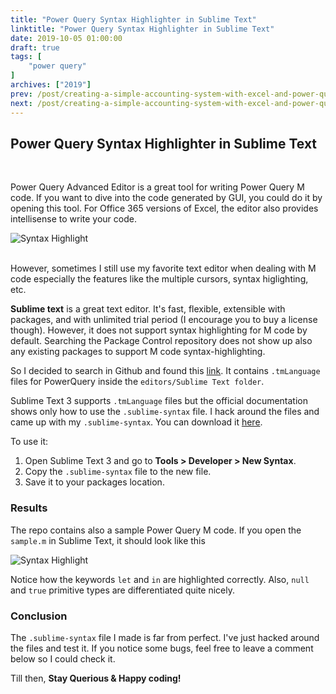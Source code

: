 ```yaml
---
title: "Power Query Syntax Highlighter in Sublime Text"
linktitle: "Power Query Syntax Highlighter in Sublime Text"
date: 2019-10-05 01:00:00
draft: true
tags: [
    "power query"
]
archives: ["2019"]
prev: /post/creating-a-simple-accounting-system-with-excel-and-power-query-p2/
next: /post/creating-a-simple-accounting-system-with-excel-and-power-query-p3/
---
```



## Power Query Syntax Highlighter in Sublime Text
<br>

Power Query Advanced Editor is a great tool for writing Power Query M code. If you want to dive into the code generated by GUI, you could do it by opening this tool. For Office 365 versions of Excel, the editor also provides intellisense to write your code.

![Syntax Highlight](/img/power_query_syntax_highlighter/advance_editor.png)
<br>
<br>

However, sometimes I still use my favorite text editor when dealing with M code especially the features like the multiple cursors, syntax higlighting, etc.

**Sublime text** is a great text editor. It's fast, flexible, extensible with packages, and with unlimited trial period (I encourage you to buy a license though). However, it does not support syntax highlighting for M code by default. Searching the Package Control repository does not show up also any existing packages to support M code syntax-highlighting.

So I decided to search in Github and found this [link](https://github.com/microsoft/DataConnectors). It contains `.tmLanguage` files for PowerQuery inside the `editors/Sublime Text folder`. 

Sublime Text 3 supports `.tmLanguage` files but the official documentation shows only how to use the `.sublime-syntax` file. I hack around the files and came up with my `.sublime-syntax`. You can download it [here](https://github.com/PowerQueryforAccountants/PowerQuerySublimeSyntax).

To use it:

1. Open Sublime Text 3 and go to **Tools > Developer > New Syntax**. 
2. Copy the `.sublime-syntax` file to the new file.
3. Save it to your packages location.

### Results
The repo contains also a sample Power Query M code. If you open the `sample.m` in Sublime Text, it should look like this

![Syntax Highlight](/img/power_query_syntax_highlighter/syntax.png)

Notice how the keywords `let` and `in` are highlighted correctly. Also, `null` and `true` primitive types are differentiated quite nicely.

### Conclusion
The `.sublime-syntax` file I made is far from perfect. I've just hacked around the files and test it. If you notice some bugs, feel free to leave a comment below so I could check it.

Till then, **Stay Querious & Happy coding!**
